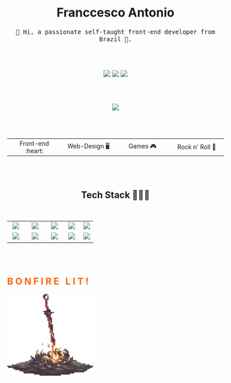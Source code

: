 <p>
  <h1 align="center">Franccesco Antonio</h1>
</p>

<p align="center"> <samp> 👋 Hi, a passionate self-taught front-end developer from Brazil 🚀.</samp></p>

<br><br>
<p align="center">
  <a href="https://www.linkedin.com/in/franccesco-antonio/"><img height="60px" align="center" src="https://img.shields.io/badge/-%230077B5.svg?&style=for-the-badge&logo=linkedin&logoColor=white" /></a>
  <a href="mailto:franccesco_@hotmail.com"><img height="60px" align="center" src="https://img.shields.io/badge/-0078D4.svg?&style=for-the-badge&logo=microsoft-outlook&logoColor=white" /></a>
  <a href="mailto:tiesco789@gmail.com"><img height="60px" align="center" src="https://img.shields.io/badge/-c14438.svg?&style=for-the-badge&logo=gmail&logoColor=white" /></a>
</p>
  

<br><br>

<p align="center"><img src="https://media.giphy.com/media/M9gbBd9nbDrOTu1Mqx/giphy.gif" width="230"></p>

<br><br>

<table align="center">
  <tbody>
    <tr>
      <td width="25%" align="center">
        <span>Front-end :heart:</span>
      </td>
      <td width="25%" align="center">
        <span>Web-Design 🖥</span>
      </td>
      <td width="25%" align="center">
        <span>Games 🎮</span>
      </td>
      <td width="25%" align="center">
        <span>Rock n' Roll 🤘</span>
      </td>
    </tr>
  </tbody>
</table>
<br><br>

<p><h2 align="center">Tech Stack 👨🏻‍💻</h2> <br> </p>

<table align="center">
  <tbody>
    <tr valign="top">
      <td width="20%" align="center">
        <img height="64px" src="https://cdn.svgporn.com/logos/html-5.svg" />
      </td>
      <td width="20%" align="center">
        <img height="64px" src="https://cdn.svgporn.com/logos/css-3.svg" />
      </td>
      <td width="20%" align="center">
        <img height="64px" src="https://cdn.svgporn.com/logos/javascript.svg" />
      </td>
      <td width="20%" align="center">
        <img height="64px" src="https://cdn.svgporn.com/logos/typescript-icon.svg" />
      </td>
      <td width="20%" align="center">
        <img height="64px" src="https://cdn.svgporn.com/logos/visual-studio-code.svg" />
      </td>
    </tr>
    <tr valign="top">
    </tr>
    <tr valign="top">
      <td width="20%" align="center">
        <img height="64px" src="https://cdn.svgporn.com/logos/react.svg" />
      </td>
      <td width="25%" align="center">
        <img height="64px" src="https://cdn.svgporn.com/logos/sass.svg" />
      </td>
      <td width="20%" align="center">
        <img height="64px" src="https://cdn.svgporn.com/logos/figma.svg" />
      </td>
      <td width="20%" align="center">
        <img height="64px" src="https://cdn.svgporn.com/logos/git-icon.svg" />
      </td>
      <td width="20%" align="center">
        <img height="64px" src="https://cdn.svgporn.com/logos/laravel.svg" />
      </td>
    </tr>
  </tbody>
</table>

<br><br>

<p align="center">
  <b><h2 style="color: #fc6203">B O N F I R E &nbsp; L I T !</h2></b>
  <img align="center" src="https://raw.githubusercontent.com/TanZng/TanZng/master/assets/bonefire.gif" width="200"/>
</p>

